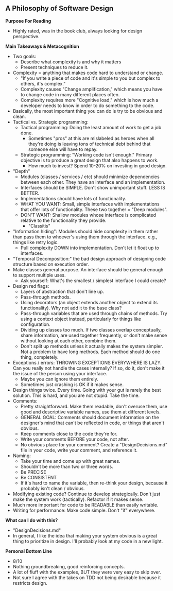 ## A Philosophy of Software Design

**Purpose For Reading**
- Highly rated, was in the book club, always looking for design perspective.
 
**Main Takeaways & Metacognition**
- Two goals:
	- Describe what complexity is and why it matters
	- Present techniques to reduce it.
- Complexity = anything that makes code hard to understand or change.
	- "If you write a piece of code and it's simple to you but complex to others, it's complex."
	- Complexity causes "Change amplification," which means you have to change code in many different places often.
	- Complexity requires more "Cognitive load," which is how much a developer needs to know in order to do something to the code.
- Basically, the most important thing you can do is try to be obvious and clean.
- Tactical vs. Strategic programming:
	- Tactical programming: Doing the least amount of work to get a job done.
		- Sometimes "pros" at this are mislabeled as heroes when all they're doing is leaving tons of technical debt behind that someone else will have to repay.
	- Strategic programming: "Working code isn't enough." Primary objective is to produce a great design that also happens to work.
		- How much to invest? Spend 10-20% on investing in good design.
- "Depth"
	- Modules (classes / services / etc) should minimize dependencies between each other. They have an interface and an implementation.
	- Interfaces should be SIMPLE. Don't show unimportant stuff. LESS IS BETTER.
	- Implementations should have lots of functionality.
	- WHAT YOU WANT: Small, simple interfaces with implementations that offer lots of functionality. These two together = "Deep modules".
	- DON'T WANT: Shallow modules whose interface is complicated relative to the functionality they provide.
		- "Classitis"
- "Information hiding": Modules should hide complexity in them rather than pass them to whoever's using them through the interface. e.g., things like retry logic.
	- Pull complexity DOWN into implementation. Don't let it float up to interfaces.
- "Temporal Decomposition:" the bad design approach of designing code structure based on execution order.
- Make classes general purpose. An interface should be general enough to support multiple uses.
	- Ask yourself: What's the smallest / simplest interface I could create?
- Design red flags:
	- Layers of abstraction that don't line up.
	- Pass-through methods.
	- Using decorators (an object extends another object to extend its functionality). Why not add it to the base class?
	- Pass-through variables that are used through chains of methods. Try using a context object instead, particularly for things like configuration.
	- Dividing up classes too much. If two classes overlap conceptually, share information, are used together frequently, or don't make sense without looking at each other, combine them.
	- Don't split up methods unless it actually makes the system simpler. Not a problem to have long methods. Each method should do one thing, completely.
- Exceptions / errors: THROWING EXCEPTIONS EVERYWHERE IS LAZY. Can you really not handle the cases internally? If so, do it, don't make it the issue of the person using your interface.
	- Maybe you can ignore them entirely.
	- Sometimes just crashing is OK if it makes sense.
- Design things twice. Every time. Going with your gut is rarely the best solution. This is hard, and you are not stupid. Take the time.
- Comments:
	- Pretty straightforward. Make them readable, don't overuse them, use good and descriptive variable names, use them at different levels.
	- GENERAL GOAL: Comments should document information on the designer's mind that can't be reflected in code, or things that aren't obvious.
	- Keep comments close to the code they're for.
	- Write your comments BEFORE your code, not after.
	- No obvious place for your comment? Create a "DesignDecisions.md" file in your code, write your comment, and reference it.
- Naming:
	- Take your time and come up with great names.
	- Shouldn't be more than two or three words.
	- Be PRECISE
	- Be CONSISTENT
	- If it's hard to name the variable, then re-think your design, because it probably isn't clean / obvious.
- Modifying existing code? Continue to develop strategically. Don't just make the system work (tactically). Refactor if it makes sense.
- Much more important for code to be READABLE than easily writable.
- Writing for performance: Make code simple. Don't "if" everywhere.

**What can I do with this?**
- "DesignDecisions.md"
- In general, I like the idea that making your system obvious is a great thing to prioritize in design. I'll probably look at my code in a new light.

**Personal Bottom Line**
- 8/10
- Nothing groundbreaking, good reinforcing concepts.
- A lot of fluff with the examples, BUT they were very easy to skip over.
- Not sure I agree with the takes on TDD not being desirable because it restricts design.
<!--stackedit_data:
eyJoaXN0b3J5IjpbMTY0MzEzNjcwLC01MTU1NTI4MDhdfQ==
-->